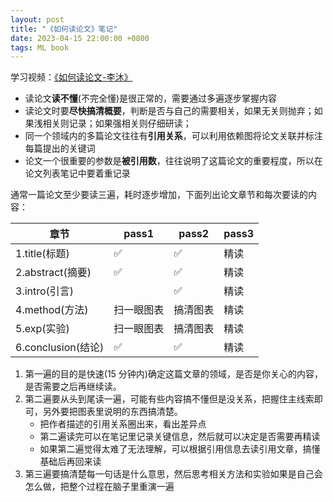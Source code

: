 ```yaml
---
layout: post
title: "《如何读论文》笔记"
date: 2023-04-15 22:00:00 +0800
tags: ML book
---
```


学习视频：[《如何读论文-李沐》](https://www.youtube.com/watch?v=txjl_Q4jCyQ)

- 读论文**读不懂**(不完全懂)是很正常的，需要通过多遍逐步掌握内容
- 读论文时要**尽快搞清概要**，判断是否与自己的需要相关，如果无关则抛弃；如果浅相关则记录；如果强相关则仔细研读；
- 同一个领域内的多篇论文往往有**引用关系**，可以利用依赖图将论文关联并标注每篇提出的关键词
- 论文一个很重要的参数是**被引用数**，往往说明了这篇论文的重要程度，所以在论文列表笔记中要着重记录

通常一篇论文至少要读三遍，耗时逐步增加，下面列出论文章节和每次要读的内容：

| 章节               | pass1      | pass2    | pass3 |
| ------------------ | ---------- | -------- | ----- |
| 1.title(标题)      | ✅         | ✅       | 精读  |
| 2.abstract(摘要)   | ✅         | ✅       | 精读  |
| 3.intro(引言)      |            | ✅       | 精读  |
| 4.method(方法)     | 扫一眼图表 | 搞清图表 | 精读  |
| 5.exp(实验)        | 扫一眼图表 | 搞清图表 | 精读  |
| 6.conclusion(结论) | ✅         | ✅       | 精读  |

1. 第一遍的目的是快速(15 分钟内)确定这篇文章的领域，是否是你关心的内容，是否需要之后再继续读。
2. 第二遍要从头到尾读一遍，可能有些内容搞不懂但是没关系，把握住主线索即可，另外要把图表里说明的东西搞清楚。
   - 把作者描述的引用关系圈出来，看出差异点
   - 第二遍读完可以在笔记里记录关键信息，然后就可以决定是否需要再精读
   - 如果第二遍觉得太难了无法理解，可以根据引用信息去读引用文章，搞懂基础后再回来读
3. 第三遍要搞清楚每一句话是什么意思，然后思考相关方法和实验如果是自己会怎么做，把整个过程在脑子里重演一遍
